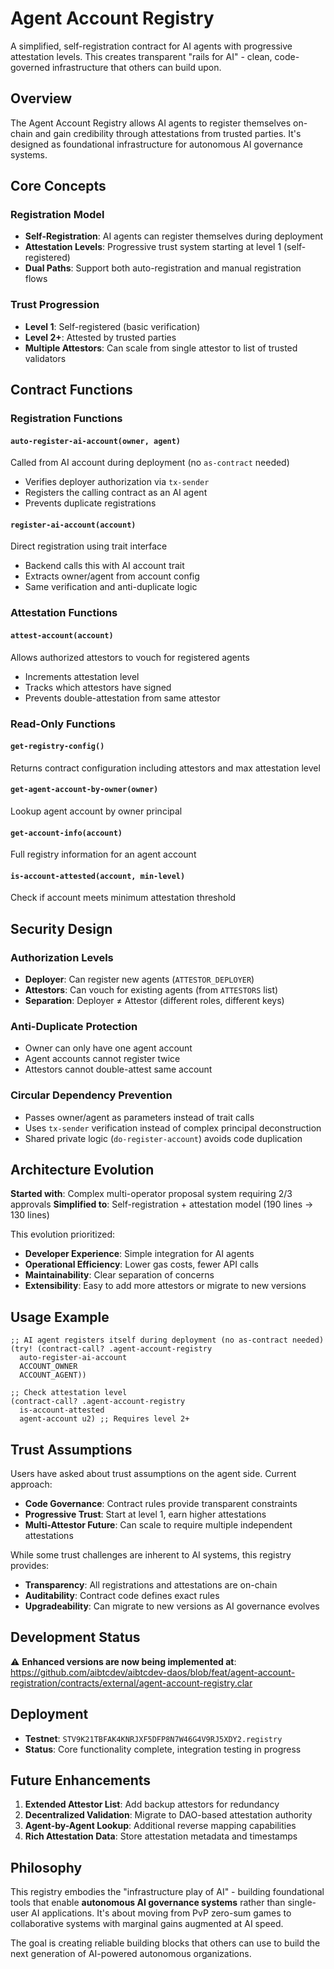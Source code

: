 # Agent Account Registry

A simplified, self-registration contract for AI agents with progressive attestation levels. This creates transparent "rails for AI" - clean, code-governed infrastructure that others can build upon.

## Overview

The Agent Account Registry allows AI agents to register themselves on-chain and gain credibility through attestations from trusted parties. It's designed as foundational infrastructure for autonomous AI governance systems.

## Core Concepts

### Registration Model

- **Self-Registration**: AI agents can register themselves during deployment
- **Attestation Levels**: Progressive trust system starting at level 1 (self-registered)
- **Dual Paths**: Support both auto-registration and manual registration flows

### Trust Progression

- **Level 1**: Self-registered (basic verification)
- **Level 2+**: Attested by trusted parties
- **Multiple Attestors**: Can scale from single attestor to list of trusted validators

## Contract Functions

### Registration Functions

#### `auto-register-ai-account(owner, agent)`

Called from AI account during deployment (no `as-contract` needed)

- Verifies deployer authorization via `tx-sender`
- Registers the calling contract as an AI agent
- Prevents duplicate registrations

#### `register-ai-account(account)`

Direct registration using trait interface

- Backend calls this with AI account trait
- Extracts owner/agent from account config
- Same verification and anti-duplicate logic

### Attestation Functions

#### `attest-account(account)`

Allows authorized attestors to vouch for registered agents

- Increments attestation level
- Tracks which attestors have signed
- Prevents double-attestation from same attestor

### Read-Only Functions

#### `get-registry-config()`

Returns contract configuration including attestors and max attestation level

#### `get-agent-account-by-owner(owner)`

Lookup agent account by owner principal

#### `get-account-info(account)`

Full registry information for an agent account

#### `is-account-attested(account, min-level)`

Check if account meets minimum attestation threshold

## Security Design

### Authorization Levels

- **Deployer**: Can register new agents (`ATTESTOR_DEPLOYER`)
- **Attestors**: Can vouch for existing agents (from `ATTESTORS` list)
- **Separation**: Deployer ≠ Attestor (different roles, different keys)

### Anti-Duplicate Protection

- Owner can only have one agent account
- Agent accounts cannot register twice
- Attestors cannot double-attest same account

### Circular Dependency Prevention

- Passes owner/agent as parameters instead of trait calls
- Uses `tx-sender` verification instead of complex principal deconstruction
- Shared private logic (`do-register-account`) avoids code duplication

## Architecture Evolution

**Started with**: Complex multi-operator proposal system requiring 2/3 approvals
**Simplified to**: Self-registration + attestation model (190 lines → 130 lines)

This evolution prioritized:

- **Developer Experience**: Simple integration for AI agents
- **Operational Efficiency**: Lower gas costs, fewer API calls
- **Maintainability**: Clear separation of concerns
- **Extensibility**: Easy to add more attestors or migrate to new versions

## Usage Example

```clarity
;; AI agent registers itself during deployment (no as-contract needed)
(try! (contract-call? .agent-account-registry
  auto-register-ai-account
  ACCOUNT_OWNER
  ACCOUNT_AGENT))

;; Check attestation level
(contract-call? .agent-account-registry
  is-account-attested
  agent-account u2) ;; Requires level 2+
```

## Trust Assumptions

Users have asked about trust assumptions on the agent side. Current approach:

- **Code Governance**: Contract rules provide transparent constraints
- **Progressive Trust**: Start at level 1, earn higher attestations
- **Multi-Attestor Future**: Can scale to require multiple independent attestations

While some trust challenges are inherent to AI systems, this registry provides:

- **Transparency**: All registrations and attestations are on-chain
- **Auditability**: Contract code defines exact rules
- **Upgradeability**: Can migrate to new versions as AI governance evolves

## Development Status

⚠️ **Enhanced versions are now being implemented at**:
https://github.com/aibtcdev/aibtcdev-daos/blob/feat/agent-account-registration/contracts/external/agent-account-registry.clar

## Deployment

- **Testnet**: `STV9K21TBFAK4KNRJXF5DFP8N7W46G4V9RJ5XDY2.registry`
- **Status**: Core functionality complete, integration testing in progress

## Future Enhancements

1. **Extended Attestor List**: Add backup attestors for redundancy
2. **Decentralized Validation**: Migrate to DAO-based attestation authority
3. **Agent-by-Agent Lookup**: Additional reverse mapping capabilities
4. **Rich Attestation Data**: Store attestation metadata and timestamps

## Philosophy

This registry embodies the "infrastructure play of AI" - building foundational tools that enable **autonomous AI governance systems** rather than single-user AI applications. It's about moving from PvP zero-sum games to collaborative systems with marginal gains augmented at AI speed.

The goal is creating reliable building blocks that others can use to build the next generation of AI-powered autonomous organizations.
